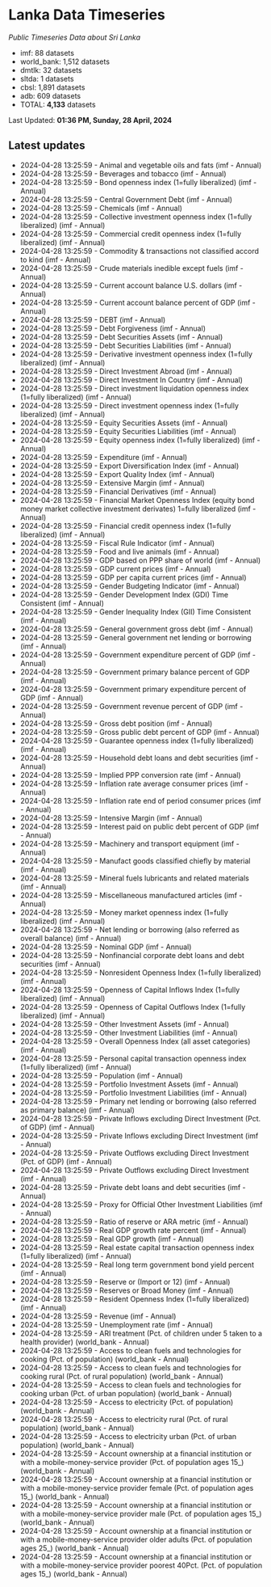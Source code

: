 # Lanka Data Timeseries
*Public Timeseries Data about Sri Lanka*

* imf: 88 datasets
* world_bank: 1,512 datasets
* dmtlk: 32 datasets
* sltda: 1 datasets
* cbsl: 1,891 datasets
* adb: 609 datasets
* TOTAL: **4,133** datasets

Last Updated: **01:36 PM, Sunday, 28 April, 2024**

## Latest updates

* 2024-04-28 13:25:59 - Animal and vegetable oils and fats (imf - Annual)
* 2024-04-28 13:25:59 - Beverages and tobacco (imf - Annual)
* 2024-04-28 13:25:59 - Bond openness index (1=fully liberalized) (imf - Annual)
* 2024-04-28 13:25:59 - Central Government Debt (imf - Annual)
* 2024-04-28 13:25:59 - Chemicals (imf - Annual)
* 2024-04-28 13:25:59 - Collective investment openness index (1=fully liberalized) (imf - Annual)
* 2024-04-28 13:25:59 - Commercial credit openness index (1=fully liberalized) (imf - Annual)
* 2024-04-28 13:25:59 - Commodity & transactions not classified accord to kind (imf - Annual)
* 2024-04-28 13:25:59 - Crude materials inedible except fuels (imf - Annual)
* 2024-04-28 13:25:59 - Current account balance U.S. dollars (imf - Annual)
* 2024-04-28 13:25:59 - Current account balance percent of GDP (imf - Annual)
* 2024-04-28 13:25:59 - DEBT (imf - Annual)
* 2024-04-28 13:25:59 - Debt Forgiveness (imf - Annual)
* 2024-04-28 13:25:59 - Debt Securities Assets (imf - Annual)
* 2024-04-28 13:25:59 - Debt Securities Liabilities (imf - Annual)
* 2024-04-28 13:25:59 - Derivative investment openness index (1=fully liberalized) (imf - Annual)
* 2024-04-28 13:25:59 - Direct Investment Abroad (imf - Annual)
* 2024-04-28 13:25:59 - Direct Investment In Country (imf - Annual)
* 2024-04-28 13:25:59 - Direct investment liquidation openness index (1=fully liberalized) (imf - Annual)
* 2024-04-28 13:25:59 - Direct investment openness index (1=fully liberalized) (imf - Annual)
* 2024-04-28 13:25:59 - Equity Securities Assets (imf - Annual)
* 2024-04-28 13:25:59 - Equity Securities Liabilities (imf - Annual)
* 2024-04-28 13:25:59 - Equity openness index (1=fully liberalized) (imf - Annual)
* 2024-04-28 13:25:59 - Expenditure (imf - Annual)
* 2024-04-28 13:25:59 - Export Diversification Index (imf - Annual)
* 2024-04-28 13:25:59 - Export Quality Index (imf - Annual)
* 2024-04-28 13:25:59 - Extensive Margin (imf - Annual)
* 2024-04-28 13:25:59 - Financial Derivatives (imf - Annual)
* 2024-04-28 13:25:59 - Financial Market Openness Index (equity bond money market collective investment derivates) 1=fully liberalized (imf - Annual)
* 2024-04-28 13:25:59 - Financial credit openness index (1=fully liberalized) (imf - Annual)
* 2024-04-28 13:25:59 - Fiscal Rule Indicator (imf - Annual)
* 2024-04-28 13:25:59 - Food and live animals (imf - Annual)
* 2024-04-28 13:25:59 - GDP based on PPP share of world (imf - Annual)
* 2024-04-28 13:25:59 - GDP current prices (imf - Annual)
* 2024-04-28 13:25:59 - GDP per capita current prices (imf - Annual)
* 2024-04-28 13:25:59 - Gender Budgeting Indicator (imf - Annual)
* 2024-04-28 13:25:59 - Gender Development Index (GDI) Time Consistent (imf - Annual)
* 2024-04-28 13:25:59 - Gender Inequality Index (GII) Time Consistent (imf - Annual)
* 2024-04-28 13:25:59 - General government gross debt (imf - Annual)
* 2024-04-28 13:25:59 - General government net lending or borrowing (imf - Annual)
* 2024-04-28 13:25:59 - Government expenditure percent of GDP (imf - Annual)
* 2024-04-28 13:25:59 - Government primary balance percent of GDP (imf - Annual)
* 2024-04-28 13:25:59 - Government primary expenditure percent of GDP (imf - Annual)
* 2024-04-28 13:25:59 - Government revenue percent of GDP (imf - Annual)
* 2024-04-28 13:25:59 - Gross debt position (imf - Annual)
* 2024-04-28 13:25:59 - Gross public debt percent of GDP (imf - Annual)
* 2024-04-28 13:25:59 - Guarantee openness index (1=fully liberalized) (imf - Annual)
* 2024-04-28 13:25:59 - Household debt loans and debt securities (imf - Annual)
* 2024-04-28 13:25:59 - Implied PPP conversion rate (imf - Annual)
* 2024-04-28 13:25:59 - Inflation rate average consumer prices (imf - Annual)
* 2024-04-28 13:25:59 - Inflation rate end of period consumer prices (imf - Annual)
* 2024-04-28 13:25:59 - Intensive Margin (imf - Annual)
* 2024-04-28 13:25:59 - Interest paid on public debt percent of GDP (imf - Annual)
* 2024-04-28 13:25:59 - Machinery and transport equipment (imf - Annual)
* 2024-04-28 13:25:59 - Manufact goods classified chiefly by material (imf - Annual)
* 2024-04-28 13:25:59 - Mineral fuels lubricants and related materials (imf - Annual)
* 2024-04-28 13:25:59 - Miscellaneous manufactured articles (imf - Annual)
* 2024-04-28 13:25:59 - Money market openness index (1=fully liberalized) (imf - Annual)
* 2024-04-28 13:25:59 - Net lending or borrowing (also referred as overall balance) (imf - Annual)
* 2024-04-28 13:25:59 - Nominal GDP (imf - Annual)
* 2024-04-28 13:25:59 - Nonfinancial corporate debt loans and debt securities (imf - Annual)
* 2024-04-28 13:25:59 - Nonresident Openness Index (1=fully liberalized) (imf - Annual)
* 2024-04-28 13:25:59 - Openness of Capital Inflows Index (1=fully liberalized) (imf - Annual)
* 2024-04-28 13:25:59 - Openness of Capital Outflows Index (1=fully liberalized) (imf - Annual)
* 2024-04-28 13:25:59 - Other Investment Assets (imf - Annual)
* 2024-04-28 13:25:59 - Other Investment Liabilities (imf - Annual)
* 2024-04-28 13:25:59 - Overall Openness Index (all asset categories) (imf - Annual)
* 2024-04-28 13:25:59 - Personal capital transaction openness index (1=fully liberalized) (imf - Annual)
* 2024-04-28 13:25:59 - Population (imf - Annual)
* 2024-04-28 13:25:59 - Portfolio Investment Assets (imf - Annual)
* 2024-04-28 13:25:59 - Portfolio Investment Liabilities (imf - Annual)
* 2024-04-28 13:25:59 - Primary net lending or borrowing (also referred as primary balance) (imf - Annual)
* 2024-04-28 13:25:59 - Private Inflows excluding Direct Investment (Pct. of GDP) (imf - Annual)
* 2024-04-28 13:25:59 - Private Inflows excluding Direct Investment (imf - Annual)
* 2024-04-28 13:25:59 - Private Outflows excluding Direct Investment (Pct. of GDP) (imf - Annual)
* 2024-04-28 13:25:59 - Private Outflows excluding Direct Investment (imf - Annual)
* 2024-04-28 13:25:59 - Private debt loans and debt securities (imf - Annual)
* 2024-04-28 13:25:59 - Proxy for Official Other Investment Liabilities (imf - Annual)
* 2024-04-28 13:25:59 - Ratio of reserve or ARA metric (imf - Annual)
* 2024-04-28 13:25:59 - Real GDP growth rate percent (imf - Annual)
* 2024-04-28 13:25:59 - Real GDP growth (imf - Annual)
* 2024-04-28 13:25:59 - Real estate capital transaction openness index (1=fully liberalized) (imf - Annual)
* 2024-04-28 13:25:59 - Real long term government bond yield percent (imf - Annual)
* 2024-04-28 13:25:59 - Reserve or (Import or 12) (imf - Annual)
* 2024-04-28 13:25:59 - Reserves or Broad Money (imf - Annual)
* 2024-04-28 13:25:59 - Resident Openness Index (1=fully liberalized) (imf - Annual)
* 2024-04-28 13:25:59 - Revenue (imf - Annual)
* 2024-04-28 13:25:59 - Unemployment rate (imf - Annual)
* 2024-04-28 13:25:59 - ARI treatment (Pct. of children under 5 taken to a health provider) (world_bank - Annual)
* 2024-04-28 13:25:59 - Access to clean fuels and technologies for cooking (Pct. of population) (world_bank - Annual)
* 2024-04-28 13:25:59 - Access to clean fuels and technologies for cooking rural (Pct. of rural population) (world_bank - Annual)
* 2024-04-28 13:25:59 - Access to clean fuels and technologies for cooking urban (Pct. of urban population) (world_bank - Annual)
* 2024-04-28 13:25:59 - Access to electricity (Pct. of population) (world_bank - Annual)
* 2024-04-28 13:25:59 - Access to electricity rural (Pct. of rural population) (world_bank - Annual)
* 2024-04-28 13:25:59 - Access to electricity urban (Pct. of urban population) (world_bank - Annual)
* 2024-04-28 13:25:59 - Account ownership at a financial institution or with a mobile-money-service provider (Pct. of population ages 15_) (world_bank - Annual)
* 2024-04-28 13:25:59 - Account ownership at a financial institution or with a mobile-money-service provider female (Pct. of population ages 15_) (world_bank - Annual)
* 2024-04-28 13:25:59 - Account ownership at a financial institution or with a mobile-money-service provider male (Pct. of population ages 15_) (world_bank - Annual)
* 2024-04-28 13:25:59 - Account ownership at a financial institution or with a mobile-money-service provider older adults (Pct. of population ages 25_) (world_bank - Annual)
* 2024-04-28 13:25:59 - Account ownership at a financial institution or with a mobile-money-service provider poorest 40Pct. (Pct. of population ages 15_) (world_bank - Annual)